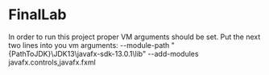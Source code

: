 # FinalLab
In order to run this project proper VM arguments should be set.
Put the next two lines into you vm arguments: --module-path "{PathToJDK}\JDK13\javafx-sdk-13.0.1\lib" --add-modules
                                              javafx.controls,javafx.fxml
